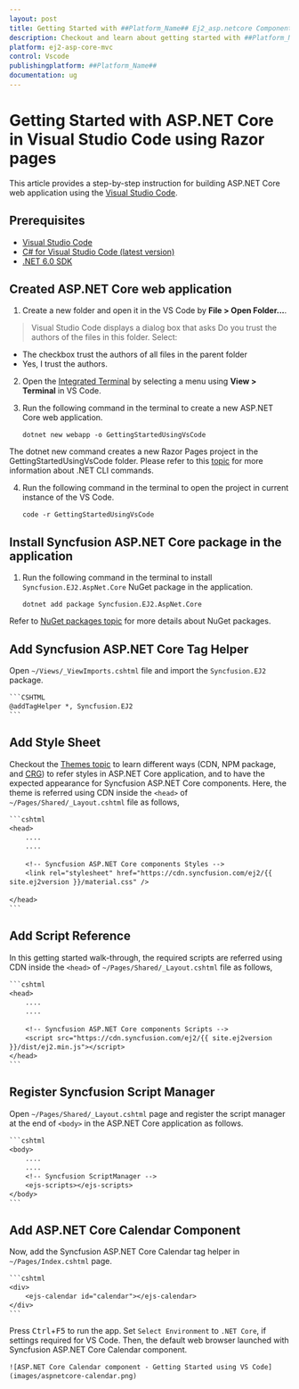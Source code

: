 ```yaml
---
layout: post
title: Getting Started with ##Platform_Name## Ej2_asp.netcore Component
description: Checkout and learn about getting started with ##Platform_Name## Ej2_asp.netcore component of Syncfusion, and more details.
platform: ej2-asp-core-mvc
control: Vscode
publishingplatform: ##Platform_Name##
documentation: ug
---
```


<!-- markdownlint-disable MD024 -->

# Getting Started with ASP.NET Core in Visual Studio Code using Razor pages

This article provides a step-by-step instruction for building ASP.NET Core web application using the [Visual Studio Code](https://code.visualstudio.com/).

## Prerequisites

* [Visual Studio Code](https://code.visualstudio.com/download)
* [C# for Visual Studio Code (latest version)](https://marketplace.visualstudio.com/items?itemName=ms-dotnettools.csharp)
* [.NET 6.0 SDK](https://dotnet.microsoft.com/en-us/download/dotnet/6.0)

## Created ASP.NET Core web application

1. Create a new folder and open it in the VS Code by **File > Open Folder...**.

> Visual Studio Code displays a dialog box that asks Do you trust the authors of the files in this folder. Select:

* The checkbox trust the authors of all files in the parent folder
* Yes, I trust the authors.

2. Open the [Integrated Terminal](https://code.visualstudio.com/docs/editor/integrated-terminal) by selecting a menu using **View > Terminal** in VS Code.

3. Run the following command in the terminal to create a new ASP.NET Core web application. 

    ```.NET CLI
    dotnet new webapp -o GettingStartedUsingVsCode
    ```
The dotnet new command creates a new Razor Pages project in the GettingStartedUsingVsCode folder. Please refer to this [topic](https://docs.microsoft.com/en-us/dotnet/core/tools/dotnet-new?tabs=net60) for more information about .NET CLI commands.

4. Run the following command in the terminal to open the project in current instance of the VS Code. 

    ```.NET CLI
    code -r GettingStartedUsingVsCode
    ```

## Install Syncfusion ASP.NET Core package in the application

1. Run the following command in the terminal to install `Syncfusion.EJ2.AspNet.Core` NuGet package in the application.

    ```.NET CLI
    dotnet add package Syncfusion.EJ2.AspNet.Core
    ``` 

Refer to [NuGet packages topic](https://ej2.syncfusion.com/aspnetcore/documentation/nuget-packages/) for more details about NuGet packages.

## Add Syncfusion ASP.NET Core Tag Helper 
Open `~/Views/_ViewImports.cshtml` file and import the `Syncfusion.EJ2` package.

    ```CSHTML
    @addTagHelper *, Syncfusion.EJ2
    ```
## Add Style Sheet
Checkout the [Themes topic](https://ej2.syncfusion.com/aspnetcore/documentation/appearance/theme/) to learn different ways (CDN, NPM package, and [CRG](https://ej2.syncfusion.com/aspnetcore/documentation/common/custom-resource-generator/)) to refer styles in ASP.NET Core application, and to have the expected appearance for Syncfusion ASP.NET Core components. Here, the theme is referred using CDN inside the `<head>` of `~/Pages/Shared/_Layout.cshtml` file as follows,

    ```cshtml
    <head>
        ....
        ....

        <!-- Syncfusion ASP.NET Core components Styles -->
        <link rel="stylesheet" href="https://cdn.syncfusion.com/ej2/{{ site.ej2version }}/material.css" />

    </head>
    ```

## Add Script Reference
In this getting started walk-through, the required scripts are referred using CDN inside the `<head>` of `~/Pages/Shared/_Layout.cshtml` file as follows,

    ```cshtml
    <head>
        ....
        ....

        <!-- Syncfusion ASP.NET Core components Scripts -->
        <script src="https://cdn.syncfusion.com/ej2/{{ site.ej2version }}/dist/ej2.min.js"></script>
    </head>
    ```

## Register Syncfusion Script Manager
Open `~/Pages/Shared/_Layout.cshtml` page and register the script manager <ejs-script> at the end of `<body>` in the ASP.NET Core application as follows. 

    ```cshtml
    <body>
        ....
        ....
        <!-- Syncfusion ScriptManager -->
        <ejs-scripts></ejs-scripts>
    </body>
    ```

## Add ASP.NET Core Calendar Component

Now, add the Syncfusion ASP.NET Core Calendar tag helper in `~/Pages/Index.cshtml` page.

    ```cshtml
    <div>
        <ejs-calendar id="calendar"></ejs-calendar>
    </div>
    ```

Press <kbd>Ctrl</kbd>+<kbd>F5</kbd> to run the app. Set `Select Environment` to `.NET Core`, if settings required for VS Code. Then, the default web browser launched with Syncfusion ASP.NET Core Calendar component.

    ![ASP.NET Core Calendar component - Getting Started using VS Code](images/aspnetcore-calendar.png)